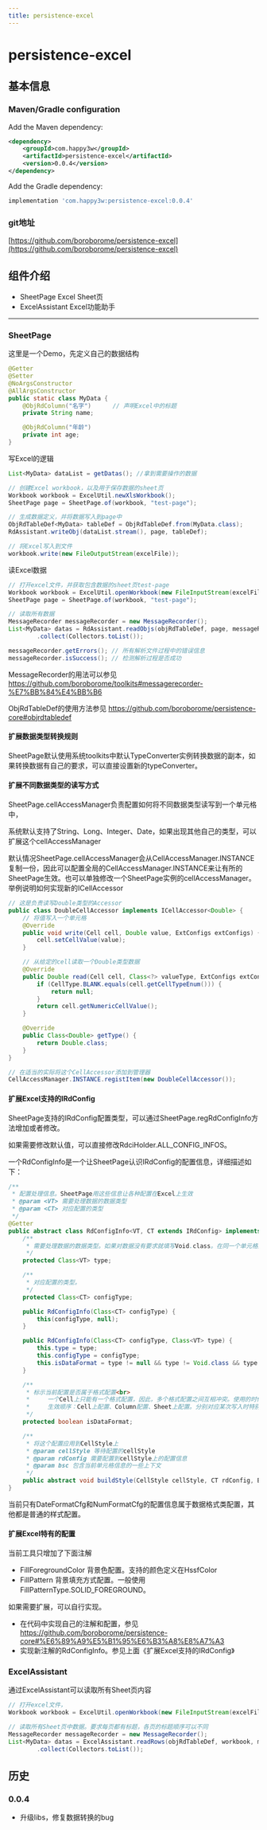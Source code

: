 ```yaml
---
title: persistence-excel
---
```


# persistence-excel


## 基本信息
### Maven/Gradle configuration

Add the Maven dependency:

```xml
<dependency>
    <groupId>com.happy3w</groupId>
    <artifactId>persistence-excel</artifactId>
    <version>0.0.4</version>
</dependency>
```

Add the Gradle dependency:

```groovy
implementation 'com.happy3w:persistence-excel:0.0.4'
```
### git地址
[https://github.com/boroborome/persistence-excel](https://github.com/boroborome/persistence-excel)


## 组件介绍
- SheetPage Excel Sheet页
- ExcelAssistant Excel功能助手

---

### SheetPage
这里是一个Demo，先定义自己的数据结构
```java
@Getter
@Setter
@NoArgsConstructor
@AllArgsConstructor
public static class MyData {
    @ObjRdColumn("名字")      // 声明Excel中的标题
    private String name;

    @ObjRdColumn("年龄")
    private int age;
}
```

写Excel的逻辑
```java
List<MyData> dataList = getDatas(); //拿到需要操作的数据

// 创建Excel workbook，以及用于保存数据的sheet页
Workbook workbook = ExcelUtil.newXlsWorkbook();
SheetPage page = SheetPage.of(workbook, "test-page");

// 生成数据定义，并将数据写入到page中
ObjRdTableDef<MyData> tableDef = ObjRdTableDef.from(MyData.class);
RdAssistant.writeObj(dataList.stream(), page, tableDef);

// 将Excel写入到文件
workbook.write(new FileOutputStream(excelFile));
```

读Excel数据
```java
// 打开excel文件，并获取包含数据的sheet页test-page
Workbook workbook = ExcelUtil.openWorkbook(new FileInputStream(excelFile));
SheetPage page = SheetPage.of(workbook, "test-page");

// 读取所有数据
MessageRecorder messageRecorder = new MessageRecorder();
List<MyData> datas = RdAssistant.readObjs(objRdTableDef, page, messageRecorder)
        .collect(Collectors.toList());

messageRecorder.getErrors(); // 所有解析文件过程中的错误信息
messageRecorder.isSuccess(); // 检测解析过程是否成功
```
MessageRecorder的用法可以参见 https://github.com/boroborome/toolkits#messagerecorder-%E7%BB%84%E4%BB%B6

ObjRdTableDef的使用方法参见 https://github.com/boroborome/persistence-core#objrdtabledef

#### 扩展数据类型转换规则
SheetPage默认使用系统toolkits中默认TypeConverter实例转换数据的副本，如果转换数据有自己的要求，可以直接设置新的typeConverter。

#### 扩展不同数据类型的读写方式
SheetPage.cellAccessManager负责配置如何将不同数据类型读写到一个单元格中，

系统默认支持了String、Long、Integer、Date，如果出现其他自己的类型，可以扩展这个cellAccessManager

默认情况SheetPage.cellAccessManager会从CellAccessManager.INSTANCE复制一份，因此可以配置全局的CellAccessManager.INSTANCE来让有所的SheetPage生效。也可以单独修改一个SheetPage实例的cellAccessManager。举例说明如何实现新的ICellAccessor

```java
// 这是负责读写Double类型的Accessor
public class DoubleCellAccessor implements ICellAccessor<Double> {
    // 将值写入一个单元格
    @Override
    public void write(Cell cell, Double value, ExtConfigs extConfigs) {
        cell.setCellValue(value);
    }

    // 从给定的cell读取一个Double类型数据
    @Override
    public Double read(Cell cell, Class<?> valueType, ExtConfigs extConfigs) {
        if (CellType.BLANK.equals(cell.getCellTypeEnum())) {
            return null;
        }
        return cell.getNumericCellValue();
    }

    @Override
    public Class<Double> getType() {
        return Double.class;
    }
}

// 在适当的实际将这个CellAccessor添加到管理器
CellAccessManager.INSTANCE.registItem(new DoubleCellAccessor());

```

#### 扩展Excel支持的IRdConfig
SheetPage支持的IRdConfig配置类型，可以通过SheetPage.regRdConfigInfo方法增加或者修改。

如果需要修改默认值，可以直接修改RdciHolder.ALL_CONFIG_INFOS。

一个RdConfigInfo是一个让SheetPage认识IRdConfig的配置信息，详细描述如下：

```java
/**
 * 配置处理信息。SheetPage用这些信息让各种配置在Excel上生效
 * @param <VT> 需要处理数据的数据类型
 * @param <CT> 对应配置的类型
 */
@Getter
public abstract class RdConfigInfo<VT, CT extends IRdConfig> implements ITypeItem<VT> {
    /**
     * 需要处理数据的数据类型。如果对数据没有要求就填写Void.class。在同一个单元格上非Void.class的配置信息之间会只有一个生效。系统会根据优先级在其中选择一个。
     */
    protected Class<VT> type;

    /**
     * 对应配置的类型。
     */
    protected Class<CT> configType;

    public RdConfigInfo(Class<CT> configType) {
        this(configType, null);
    }

    public RdConfigInfo(Class<CT> configType, Class<VT> type) {
        this.type = type;
        this.configType = configType;
        this.isDataFormat = type != null && type != Void.class && type != Object.class;
    }

    /**
     * 标示当前配置是否属于格式配置<br>
     *     一个Cell上只能有一个格式配置，因此，多个格式配置之间互相冲突。使用的时候只有优先级最高的生效<br>
     *     生效顺序：Cell上配置、Column配置、Sheet上配置。分别对应某次写入时特别指定的配置，字段上的注解，类上的注解与Page上的配置。
     */
    protected boolean isDataFormat;

    /**
     * 将这个配置应用到CellStyle上
     * @param cellStyle 等待配置的cellStyle
     * @param rdConfig 需要配置到cellStyle上的配置信息
     * @param bsc 包含当前单元格信息的一些上下文
     */
    public abstract void buildStyle(CellStyle cellStyle, CT rdConfig, BuildStyleContext bsc);
}
```
当前只有DateFormatCfg和NumFormatCfg的配置信息属于数据格式类配置，其他都是普通的样式配置。

#### 扩展Excel特有的配置
当前工具只增加了下面注解
- FillForegroundColor
  背景色配置。支持的颜色定义在HssfColor
- FillPattern
  背景填充方式配置。一般使用FillPatternType.SOLID_FOREGROUND。

如果需要扩展，可以自行实现。
- 在代码中实现自己的注解和配置，参见 https://github.com/boroborome/persistence-core#%E6%89%A9%E5%B1%95%E6%B3%A8%E8%A7%A3
- 实现新注解的RdConfigInfo。参见上面《扩展Excel支持的IRdConfig》

### ExcelAssistant
通过ExcelAssistant可以读取所有Sheet页内容
```java
// 打开excel文件，
Workbook workbook = ExcelUtil.openWorkbook(new FileInputStream(excelFile));

// 读取所有Sheet页中数据。要求每页都有标题，各页的标题顺序可以不同
MessageRecorder messageRecorder = new MessageRecorder();
List<MyData> datas = ExcelAssistant.readRows(objRdTableDef, workbook, messageRecorder)
        .collect(Collectors.toList());

```
## 历史
### 0.0.4
- 升级libs，修复数据转换的bug
